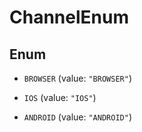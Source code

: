 

# ChannelEnum

## Enum


* `BROWSER` (value: `"BROWSER"`)

* `IOS` (value: `"IOS"`)

* `ANDROID` (value: `"ANDROID"`)




